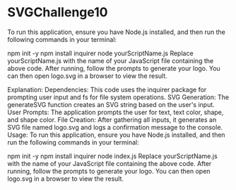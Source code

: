 # SVGChallenge10
To run this application, ensure you have Node.js installed, and then run the following commands in your terminal:

npm init -y
npm install inquirer
node yourScriptName.js
Replace yourScriptName.js with the name of your JavaScript file containing the above code. After running, follow the prompts to generate your logo. You can then open logo.svg in a browser to view the result.

Explanation:
Dependencies: This code uses the inquirer package for prompting user input and fs for file system operations.
SVG Generation: The generateSVG function creates an SVG string based on the user's input.
User Prompts: The application prompts the user for text, text color, shape, and shape color.
File Creation: After gathering all inputs, it generates an SVG file named logo.svg and logs a confirmation message to the console.
Usage:
To run this application, ensure you have Node.js installed, and then run the following commands in your terminal:

npm init -y
npm install inquirer
node index.js
Replace yourScriptName.js with the name of your JavaScript file containing the above code. After running, follow the prompts to generate your logo. You can then open logo.svg in a browser to view the result.